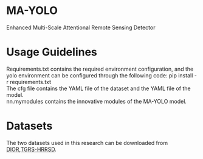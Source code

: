 MA-YOLO
===
Enhanced Multi-Scale Attentional Remote Sensing Detector

Usage Guidelines
===
Requirements.txt contains the required environment configuration, and the yolo environment can be configured through the following code:
pip install -r requirements.txt  
The cfg file contains the YAML file of the dataset and the YAML file of the model.  
nn.mymodules contains the innovative modules of the MA-YOLO model.


Datasets
===
The two datasets used in this research can be downloaded from [DIOR](https://gitcode.com/Resource-Bundle-Collection/b7f4f/overview),[TGRS-HRRSD](https://github.com/CrazyStoneonRoad/TGRS-HRRSD-Dataset).
